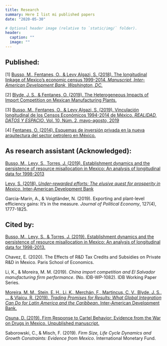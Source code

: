 ```yaml
---
title: Research
summary: Here I list mi published papers
date: "2020-05-30"

# Optional header image (relative to `static/img/` folder).
header:
  caption: ""
  image: ""
---
```


## Published:

[1] [Busso, M., Fentanes, O., & Levy Algazi, S. (2018). The longitudinal linkage of Mexico’s economic census 1999-2014. *Manuscript, Inter-American Development Bank, Washington, DC.*](https://publications.iadb.org/publications/english/document/The-Longitudinal-Linkage-of-Mexico%E2%80%99s-Economic-Census-1999-2014.pdf)

[2] [Blyde, J. S., & Fentanes, O. (2019). The Heterogeneous Impacts of Import Competition on Mexican Manufacturing Plants.](https://publications.iadb.org/publications/english/document/The_Heterogeneous_Impacts_of_Import_Competition_on_Mexican_Manufacturing_Plants_en.pdf)

[3] [Busso, M., Fentanes, O., & Levy Algazi, S. (2019). Vinculación longitudinal de los Censos Económicos 1994-2014 de México. *REALIDAD, DATOS Y ESPACIO*. Vol. 10, Núm. 2, mayo-agosto, 2019](https://rde.inegi.org.mx/index.php/2019/08/20/vinculacion-longitudinal-de-los-censos-economicos-1994-2014-de-mexico/)

[4] [Fentanes, O. (2014). Esquemas de inversión privada en la nueva arquitectura del sector petrolero en México.](http://repositorio-digital.cide.edu/handle/11651/2503)

## As research assistant (Acknowledged):

[Busso, M., Levy, S., Torres, J. (2019). Establishment dynamics and the persistence of resource misallocation in Mexico: An analysis of longitudinal data for 1998-2013](http://jesicatorres.com/wp-content/uploads/2020/03/PaperDynamics-v1.pdf)

[Levy, S. (2018). *Under-rewarded efforts: The elusive quest for prosperity in Mexico*. Inter-American Development Bank](https://publications.iadb.org/publications/english/document/Under-Rewarded_Efforts_The_Elusive_Quest_for_Prosperity_in_Mexico.pdf)

Garcia-Marin, A., & Voigtländer, N. (2019). Exporting and plant-level efficiency gains: It’s in the measure. *Journal of Political Economy*, 127(4), 1777-1825.


## Cited by:

[Busso, M., Levy, S., & Torres, J. (2019). Establishment dynamics and the persistence of resource misallocation in Mexico: An analysis of longitudinal data for 1998-2013.](http://jesicatorres.com/)

Chavez, E. (2020). The Effects of R&D Tax Credits and Subsidies on Private R&D in Mexico. Paris School of Economics.

Li, K., & Moreira, M. M. (2019). *China import competition and El Salvador manufacturing firm performance*. (No. IDB-WP-1082). IDB Working Paper Series.

[Moreira, M. M., Stein, E. H., Li, K., Merchán, F., Martincus, C. V., Blyde, J. S., ... & Vlaicu, R. (2019). *Trading Promises for Results: What Global Integration Can Do for Latin America and the Caribbean*. Inter-American Development Bank.](https://flagships.iadb.org/en/DIA2019/trading-promises-for-results)

[Osuna, D. (2019). Firm Response to Cartel Behavior: Evidence from the War on Drugs in Mexico. Unpublished manuscript.](https://sites.google.com/view/danielosunagomez/research-projects?authuser=0)

Saborowski, C., & Misch, F. (2019). *Firm Size, Life Cycle Dynamics and Growth Constraints: Evidence from Mexico*. International Monetary Fund.
